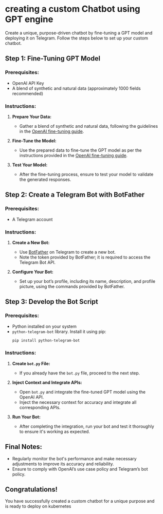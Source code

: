 # creating a custom Chatbot using GPT engine

Create a unique, purpose-driven chatbot by fine-tuning a GPT model and deploying it on Telegram. Follow the steps below to set up your custom chatbot.

## **Step 1: Fine-Tuning GPT Model**

### **Prerequisites:**
- OpenAI API Key
- A blend of synthetic and natural data (approximately 1000 fields recommended)

### **Instructions:**
1. **Prepare Your Data:**
   - Gather a blend of synthetic and natural data, following the guidelines in the [OpenAI fine-tuning guide](https://platform.openai.com/docs/guides/fine-tuning).

2. **Fine-Tune the Model:**
   - Use the prepared data to fine-tune the GPT model as per the instructions provided in the [OpenAI fine-tuning guide](https://platform.openai.com/docs/guides/fine-tuning).

3. **Test Your Model:**
   - After the fine-tuning process, ensure to test your model to validate the generated responses.

## **Step 2: Create a Telegram Bot with BotFather**

### **Prerequisites:**
- A Telegram account

### **Instructions:**
1. **Create a New Bot:**
   - Use [BotFather](https://core.telegram.org/bots#botfather) on Telegram to create a new bot.
   - Note the token provided by BotFather; it is required to access the Telegram Bot API.

2. **Configure Your Bot:**
   - Set up your bot’s profile, including its name, description, and profile picture, using the commands provided by BotFather.

## **Step 3: Develop the Bot Script**

### **Prerequisites:**
- Python installed on your system
- `python-telegram-bot` library. Install it using pip:
   ```sh
   pip install python-telegram-bot
   ```

### **Instructions:**
1. **Create `bot.py` File:**
   - If you already have the `bot.py` file, proceed to the next step.

2. **Inject Context and Integrate APIs:**
   - Open `bot.py` and integrate the fine-tuned GPT model using the OpenAI API.
   - Inject the necessary context for accuracy and integrate all corresponding APIs.

3. **Run Your Bot:**
   - After completing the integration, run your bot and test it thoroughly to ensure it's working as expected.

## **Final Notes:**
- Regularly monitor the bot's performance and make necessary adjustments to improve its accuracy and reliability.
- Ensure to comply with OpenAI’s use case policy and Telegram’s bot policy.

## **Congratulations!**
You have successfully created a custom chatbot for a unique purpose and is ready to deploy on kubernetes